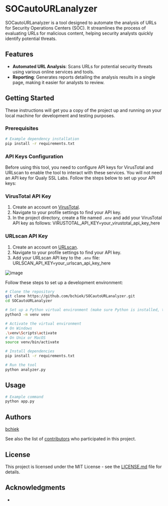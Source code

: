 
# SOCautoURLanalyzer

SOCautoURLanalyzer is a tool designed to automate the analysis of URLs for Security Operations Centers (SOC). It streamlines the process of evaluating URLs for malicious content, helping security analysts quickly identify potential threats.

## Features

- **Automated URL Analysis**: Scans URLs for potential security threats using various online services and tools.
- **Reporting**: Generates reports detailing the analysis results in a single page, making it easier for analysts to review.

## Getting Started

These instructions will get you a copy of the project up and running on your local machine for development and testing purposes.

### Prerequisites

```bash
# Example dependency installation
pip install -r requirements.txt
```

### API Keys Configuration

Before using this tool, you need to configure API keys for VirusTotal and URLscan to enable the tool to interact with these services. You will not need an API key for Qualy SSL Labs. Follow the steps below to set up your API keys:

### VirusTotal API Key

1. Create an account on [VirusTotal](https://www.virustotal.com/).
2. Navigate to your profile settings to find your API key.
3. In the project directory, create a file named `.env` and add your VirusTotal API key as follows: VIRUSTOTAL_API_KEY=your_virustotal_api_key_here

### URLscan API Key

1. Create an account on [URLscan](https://urlscan.io/).
2. Navigate to your profile settings to find your API key.
3. Add your URLscan API key to the `.env` file: URLSCAN_API_KEY=your_urlscan_api_key_here

![image](https://github.com/bchiek/SOCautoURLanalyzer/assets/99049187/18f8610a-727b-44eb-84e4-c7bacebba564)

Follow these steps to set up a development environment:

```bash
# Clone the repository
git clone https://github.com/bchiek/SOCautoURLanalyzer.git
cd SOCautoURLanalyzer

# Set up a Python virtual environment (make sure Python is installed, this project was built with 3.12)
python3 -m venv venv

# Activate the virtual environment
# On Windows
.\venv\Scripts\activate
# On Unix or MacOS
source venv/bin/activate

# Install dependencies
pip install -r requirements.txt

# Run the tool
python analyzer.py
```

## Usage

```bash
# Example command
python app.py
```

## Authors

[bchiek](https://github.com/bchiek)

See also the list of [contributors](https://github.com/bchiek/SOCautoURLanalyzer/contributors) who participated in this project.

## License

This project is licensed under the MIT License - see the [LICENSE.md](LICENSE_FILE_LINK) file for details.

## Acknowledgments

- 
